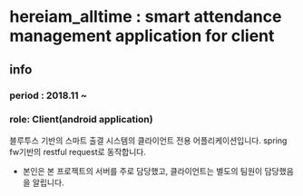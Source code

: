 # hereiam_alltime : smart attendance management application for client
## info
### period : 2018.11 ~
### role: Client(android application)

블루투스 기반의 스마트 출결 시스템의 클라이언트 전용 어플리케이션입니다.
spring fw기반의 restful request로 동작합니다.
* 본인은 본 프로젝트의 서버를 주로 담당했고, 클라이언트는 별도의 팀원이 담당했음을 알립니다.
